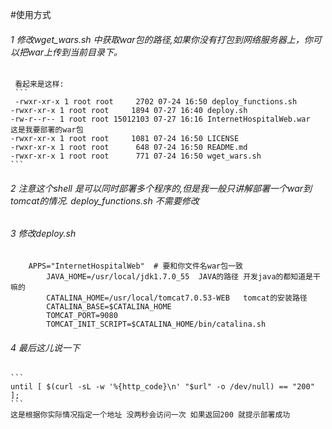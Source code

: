 #使用方式 
######	1 修改wget_wars.sh 中获取war包的路径,如果你没有打包到网络服务器上，你可以把war上传到当前目录下。
	 看起来是这样:
	 ```
	 -rwxr-xr-x 1 root root     2702 07-24 16:50 deploy_functions.sh
	-rwxr-xr-x 1 root root     1894 07-27 16:40 deploy.sh
	-rw-r--r-- 1 root root 15012103 07-27 16:16 InternetHospitalWeb.war  这是我要部署的war包
	-rwxr-xr-x 1 root root     1081 07-24 16:50 LICENSE
	-rwxr-xr-x 1 root root      648 07-24 16:50 README.md
	-rwxr-xr-x 1 root root      771 07-24 16:50 wget_wars.sh
	```
######	2 注意这个shell 是可以同时部署多个程序的,但是我一般只讲解部署一个war到tomcat的情况. deploy_functions.sh 不需要修改
######	3 修改deploy.sh
```
	APPS="InternetHospitalWeb"  # 要和你文件名war包一致
    	JAVA_HOME=/usr/local/jdk1.7.0_55  JAVA的路径 开发java的都知道是干嘛的
        CATALINA_HOME=/usr/local/tomcat7.0.53-WEB   tomcat的安装路径
        CATALINA_BASE=$CATALINA_HOME  
        TOMCAT_PORT=9080
        TOMCAT_INIT_SCRIPT=$CATALINA_HOME/bin/catalina.sh
```	
	
######	4 最后这儿说一下
	```
	until [ $(curl -sL -w '%{http_code}\n' "$url" -o /dev/null) == "200" ];
	```
	这是根据你实际情况指定一个地址 没两秒会访问一次 如果返回200 就提示部署成功
